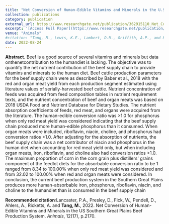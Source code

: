 ```yaml
---
title: "Net Conversion of Human-Edible Vitamins and Minerals in the U.S. Southern Great Plains Beef Production System"
collection: publications
category: publication
external_url: https://www.researchgate.net/publication/362915110_Net_Conversion_of_Human-Edible_Vitamins_and_Minerals_in_the_US_Southern_Great_Plains_Beef_Production_System
excerpt: '[Access Full Paper](https://www.researchgate.net/publication/362915110_Net_Conversion_of_Human-Edible_Vitamins_and_Minerals_in_the_US_Southern_Great_Plains_Beef_Production_System)'
venue: "Animals"
#citation: "Tang, M., Lewis, K.E., Lambert, D.M., Griffith, A.P., and Boyer, C.N. (2017). Beef cattle retained ownership and profitability in Tennessee. Journal of Agricultural and Applied Economics, 49(4), 571-591."
date: 2022-08-24
---
```


**Abstract.** Beef is a good source of several vitamins and minerals but data onthenetcontribution to the
 humandiet is lacking. The objective was to quantify the net nutrient contribution of the beef supply
 chain to provide vitamins and minerals to the human diet. Beef cattle production parameters for the
 beef supply chain were as described by Baber et al., 2018 with the red and organ meat yield from
 each production segment estimated using literature values of serially-harvested beef cattle. Nutrient
 concentration of feeds was acquired from feed composition tables in nutrient requirement texts, and
 the nutrient concentration of beef and organ meats was based on 2018 USDA Food and Nutrient
 Database for Dietary Studies. The nutrient absorption coefficients of feeds, red meat, and organs were
 acquired from the literature. The human-edible conversion ratio was >1.0 for phosphorus when only
 red meat yield was considered indicating that the beef supply chain produced more human-edible
 phosphorus than it consumed. When organ meats were included, riboflavin, niacin, choline, and
 phosphorus had conversion ratios >1.0. After adjusting for the absorption of nutrients, the beef
 supply chain was a net contributor of niacin and phosphorus in the human diet when accounting
 for red meat yield only, but when including organ meats, iron, riboflavin, and choline also had
 conversion ratios >1.0. The maximum proportion of corn in the corn grain plus distillers' grains
 component of the feedlot diets for the absorbable conversion ratio to be 1 ranged from 8.34 to
 100.00% when only red meat yield was considered and from 32.02 to 100.00% when red and organ
 meats were considered. In conclusion, the current beef production system in the Southern Great
 Plains produces more human-absorbable iron, phosphorus, riboflavin, niacin, and choline to the
 humandiet than is consumed in the beef supply chain

**Recommended citation**:Lancaster, P.A., Presley, D., Fick, W., Pendell, D., Ahlers, A., Ricketts, A. and **Tang, M.**, 2022. Net Conversion of Human-Edible Vitamins and Minerals in the US Southern Great Plains Beef Production System. *Animals*, 12(17), p.2170.